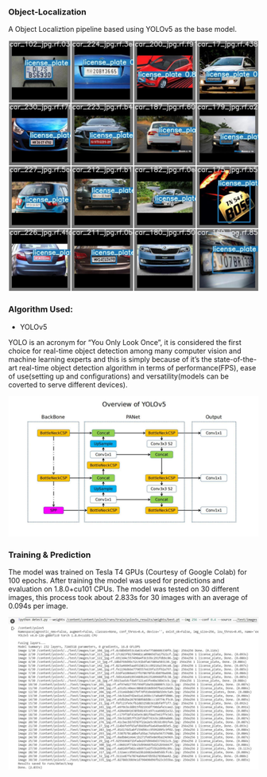 ### Object-Localization

A Object Localiztion pipeline based using YOLOv5 as the base model.

![alt text](https://github.com/jaydulera/Object-Localization/blob/main/Performance/test_batch0_pred.jpg "Results")

### Algorithm Used:

- YOLOv5

YOLO is an acronym for “You Only Look Once”, it is considered the first choice for real-time object detection among many computer vision and machine learning experts and this is simply because of it’s the state-of-the-art real-time object detection algorithm in terms of performance(FPS), ease of use(setting up and configurations) and versatility(models can be coverted to serve different devices).

![alt text](https://github.com/jaydulera/Object-Localization/blob/main/Performance/yolov5Overview.jpg "Model Architecture")

### Training & Prediction

The model was trained on Tesla T4 GPUs (Courtesy of Google Colab) for 100 epochs. After training the model was used for predictions and evaluation on 1.8.0+cu101 CPUs. 
The model was tested on 30 different images, this process took about 2.833s for 30 images with an average of 0.094s per image.

![alt text](https://github.com/jaydulera/Object-Localization/blob/main/Performance/time.JPG "Prediction Time")
